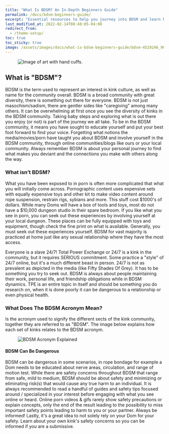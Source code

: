 ```yaml
---
title: "What Is BDSM? An In-Depth Beginners Guide"
permalink: /docs/bdsm-beginners-guide/
excerpt: "Essential resources to help you journey into BDSM and learn how to be safe, confident and educated. BDSM is a personal journey, learn how to start yours here."
last_modified_at: 2022-02-14T08:48:05-04:00
redirect_from:
  - /theme-setup/
toc: true 
toc_sticky: true
image: /assets/images/docs/what-is-bdsm-beginners-guide/bdsm-4529246_960_720.jpg
---
```


<figure>
  <img src="{{ '/assets/images/docs/what-is-bdsm-beginners-guide/bdsm-4529246_960_720.jpg' | relative_url }}" alt="Image of art with hand cuffs.">
</figure>

## What is "BDSM"?
BDSM is the term used to represent an interest in kink culture, as well as name for the community overall. BDSM is a broad community with great diversity, there is something out there for everyone. BDSM is not just masochism/sadism, there are gentler sides like "caregiving" among many others. It can be overwhelming at first once you see the diversity of kinks in the BDSM community. Taking baby steps and exploring what is out there you enjoy (or not) is part of the journey we all take. To be in the BDSM community, it means you have sought to educate yourself and put your best foot forward to find your voice. Forgetting what notions the media/movies/porn have taught you about BDSM and involve yourself in the BDSM community, through online communities/blogs like ours or your local community. Always remember BDSM is about your personal journey to find what makes you deviant and the connections you make with others along the way.

### What isn’t BDSM?
What you have been exposed to in porn is often more complicated that what you will initially come across. Pornographic content uses expensive sets with equally expensive toys and other kit to make video content around rope suspension, restrain rigs, sybians and more. This stuff cost $1000's of dollars. While many Doms will have a box of tools and toys, most do not have a $10,000 dungeon studio in their spare bedroom. If you like what you see in porn, you can seek out these experiences by involving yourself at your local dungeon. These places can be fully equipped with toys and equipment, though check the fine print on what is available. Generally, you must seek out these experiences yourself. BDSM for vast majority is practiced at home just like any sexual relationship where they have the most access.

Everyone is a slave 24/7! Total Power Exchange or 24/7 is a kink in the community, but it requires SERIOUS commitment. Some practice a "style" of 24/7 online, but it's a much different beast in person. 24/7 is not as prevalent as depicted in the media (like Fifty Shades Of Grey). It has to be something you try to seek out. BDSM is always about people maintaining their work, personal life, and friendship obligations while in BDSM dynamics. TPE is an entire topic in itself and should be something you do research on, when it is done poorly it can be dangerous to a relationship or even physical health.

### What Does The BDSM Acronym Mean?
Is the acronym used to signify the different sects of the kink community, together they are referred to as "BDSM". The image below explains how each set of kinks relates to the BDSM acronym.

<figure>
  <img src="{{ '/assets/images/doc-BDSM-acronym.png' | relative_url }}" alt="BDSM Acronym Explained">
</figure>

#### BDSM Can Be Dangerous
BDSM can be dangerous in some scenarios, in rope bondage for example a Dom needs to be educated about nerve areas, circulation, and range of motion test. While there are safety concerns throughout BDSM that range from safe, mild to medium, BDSM should be about safety and minimizing or eliminating risk(s) that would cause any true harm to an individual. It is always recommended to read a handful of guides and safety tips focused around / specialized in your interest before engaging with what you see online or heard. Online porn videos & gifs rarely show safety precautions or explain concepts, only the end of the result leading to the possibility to miss important safety points leading to harm to you or your partner. Always be informed! Lastly, it's a great idea to not solely rely on your Dom for your safety. Learn about your own kink's safety concerns so you can be informed if you are a submissive.